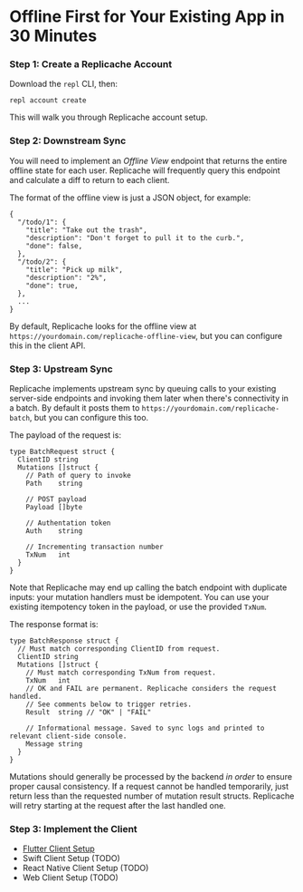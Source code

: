 # Offline First for Your Existing App in 30 Minutes

### Step 1: Create a Replicache Account

Download the `repl` CLI, then:

```
repl account create
```

This will walk you through Replicache account setup.

### Step 2: Downstream Sync

You will need to implement an *Offline View* endpoint  that returns the entire offline state for each user. Replicache will frequently query this endpoint and calculate a diff to return to each client.

The format of the offline view is just a JSON object, for example:

```
{
  "/todo/1": {
    "title": "Take out the trash",
    "description": "Don't forget to pull it to the curb.",
    "done": false,
  },
  "/todo/2": {
    "title": "Pick up milk",
    "description": "2%",
    "done": true,
  },
  ...
}
```

By default, Replicache looks for the offline view at `https://yourdomain.com/replicache-offline-view`, but you can
configure this in the client API.

### Step 3: Upstream Sync

Replicache implements upstream sync by queuing calls to your existing server-side endpoints and invoking them later when
there's connectivity in a batch. By default it posts them to `https://yourdomain.com/replicache-batch`, but you can configure this too.

The payload of the request is:

```
type BatchRequest struct {
  ClientID string
  Mutations []struct {
    // Path of query to invoke
    Path    string

    // POST payload
    Payload []byte

    // Authentation token
    Auth    string

    // Incrementing transaction number 
    TxNum   int
  }
}
```

Note that Replicache may end up calling the batch endpoint with duplicate inputs: your mutation handlers must be idempotent. You can use your existing itempotency token in the payload, or use the provided `TxNum`.

The response format is:

```
type BatchResponse struct {
  // Must match corresponding ClientID from request.
  ClientID string
  Mutations []struct {
    // Must match corresponding TxNum from request.
    TxNum   int
    // OK and FAIL are permanent. Replicache considers the request handled.
    // See comments below to trigger retries.
    Result  string // "OK" | "FAIL"

    // Informational message. Saved to sync logs and printed to relevant client-side console.
    Message string
  }
}
```

Mutations should generally be processed by the backend *in order* to ensure proper causal consistency. If a request cannot be handled temporarily, just return less than the requested number of mutation result structs. Replicache will retry starting at the request after the last handled one.


### Step 3: Implement the Client

* [Flutter Client Setup](setup-flutter.md)
* Swift Client Setup (TODO)
* React Native Client Setup (TODO)
* Web Client Setup (TODO)
